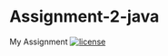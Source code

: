 # Assignment-2-java
My Assignment
[![license](https://img.shields.io/github/license/mashape/apistatus.svg)](https://github.com/trungngotdt/Assignment-2-java/blob/master/License.md)
